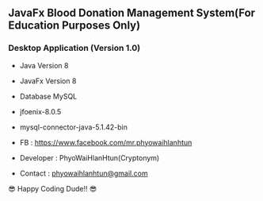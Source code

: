 ## JavaFx Blood Donation Management System(For Education Purposes Only)
### Desktop Application (Version 1.0)

- Java Version 8
- JavaFx Version 8
- Database MySQL
- jfoenix-8.0.5
- mysql-connector-java-5.1.42-bin

- FB : https://www.facebook.com/mr.phyowaihlanhtun
- Developer : PhyoWaiHlanHtun(Cryptonym) 
- Contact : phyowaihlanhtun@gmail.com

:sunglasses: Happy Coding Dude!! :sunglasses:
